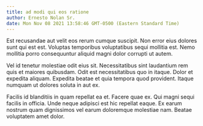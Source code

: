 ```yaml
---
title: ad modi qui eos ratione
author: Ernesto Nolan Sr.
date: Mon Nov 08 2021 13:58:46 GMT-0500 (Eastern Standard Time)
---
```

Est recusandae aut velit eos rerum cumque suscipit. Non error eius dolores sunt qui est est. Voluptas temporibus voluptatibus sequi mollitia est. Nemo mollitia porro consequuntur aliquid magni dolor corrupti ut autem.

 Vel id tenetur molestiae odit eius sit. Necessitatibus sint laudantium rem quis et maiores quibusdam. Odit est necessitatibus quo in itaque. Dolor et expedita aliquam. Expedita beatae et quia tempora quod provident. Itaque numquam ut dolores soluta in aut ex.

 Facilis id blanditiis in quam repellat ea et. Facere quae ex. Qui magni sequi facilis in officia. Unde neque adipisci est hic repellat eaque. Ex earum nostrum quam dignissimos vel earum doloremque molestiae nam. Beatae voluptatem amet dolor.
